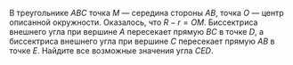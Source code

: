 В треугольнике $ABC$ точка $M$ — середина стороны $AB$, точка $O$ — центр описанной окружности. 
Оказалось, что $R-r=OM$. Биссектриса внешнего угла при вершине $A$ пересекает 
прямую $BC$ в точке $D$, а биссектриса внешнего угла при вершине $C$ пересекает 
прямую $AB$ в точке $E$. Найдите все возможные значения угла $CED$.